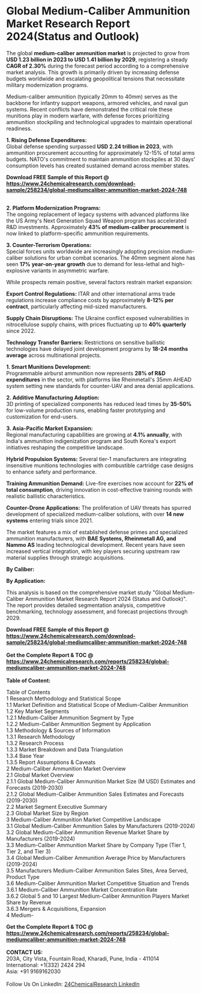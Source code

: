 <h1>Global Medium-Caliber Ammunition Market Research Report 2024(Status and Outlook)</h1><p>The global <strong>medium-caliber ammunition market</strong> is projected to grow from <strong>USD 1.23 billion in 2023 to USD 1.41 billion by 2029</strong>, registering a steady <strong>CAGR of 2.30%</strong> during the forecast period according to a comprehensive market analysis. This growth is primarily driven by increasing defense budgets worldwide and escalating geopolitical tensions that necessitate military modernization programs.</p><p>Medium-caliber ammunition (typically 20mm to 40mm) serves as the backbone for infantry support weapons, armored vehicles, and naval gun systems. Recent conflicts have demonstrated the critical role these munitions play in modern warfare, with defense forces prioritizing ammunition stockpiling and technological upgrades to maintain operational readiness.</p><p><strong>1. Rising Defense Expenditures:</strong><br>
Global defense spending surpassed <strong>USD 2.24 trillion in 2023</strong>, with ammunition procurement accounting for approximately 12-15% of total arms budgets. NATO's commitment to maintain ammunition stockpiles at 30 days' consumption levels has created sustained demand across member states.</p><div><b>Download FREE Sample of this Report @ 
            <a href="https://www.24chemicalresearch.com/download-sample/258234/global-mediumcaliber-ammunition-market-2024-748">
            https://www.24chemicalresearch.com/download-sample/258234/global-mediumcaliber-ammunition-market-2024-748</a></b></div><br><p><strong>2. Platform Modernization Programs:</strong><br>
The ongoing replacement of legacy systems with advanced platforms like the US Army's Next Generation Squad Weapon program has accelerated R&amp;D investments. Approximately <strong>43% of medium-caliber procurement</strong> is now linked to platform-specific ammunition requirements.</p><p><strong>3. Counter-Terrorism Operations:</strong><br>
Special forces units worldwide are increasingly adopting precision medium-caliber solutions for urban combat scenarios. The 40mm segment alone has seen <strong>17% year-on-year growth</strong> due to demand for less-lethal and high-explosive variants in asymmetric warfare.</p><p>While prospects remain positive, several factors restrain market expansion:</p><p><strong>Export Control Regulations:</strong> ITAR and other international arms trade regulations increase compliance costs by approximately <strong>8-12% per contract</strong>, particularly affecting mid-sized manufacturers.</p><p><strong>Supply Chain Disruptions:</strong> The Ukraine conflict exposed vulnerabilities in nitrocellulose supply chains, with prices fluctuating up to <strong>40% quarterly</strong> since 2022.</p><p><strong>Technology Transfer Barriers:</strong> Restrictions on sensitive ballistic technologies have delayed joint development programs by <strong>18-24 months average</strong> across multinational projects.</p><p><strong>1. Smart Munitions Development:</strong><br>
Programmable airburst ammunition now represents <strong>28% of R&amp;D expenditures</strong> in the sector, with platforms like Rheinmetall's 35mm AHEAD system setting new standards for counter-UAV and area denial applications.</p><p><strong>2. Additive Manufacturing Adoption:</strong><br>
3D printing of specialized components has reduced lead times by <strong>35-50%</strong> for low-volume production runs, enabling faster prototyping and customization for end-users.</p><p><strong>3. Asia-Pacific Market Expansion:</strong><br>
Regional manufacturing capabilities are growing at <strong>4.1% annually</strong>, with India's ammunition indigenization program and South Korea's export initiatives reshaping the competitive landscape.</p><p><strong>Hybrid Propulsion Systems:</strong> Several tier-1 manufacturers are integrating insensitive munitions technologies with combustible cartridge case designs to enhance safety and performance.</p><p><strong>Training Ammunition Demand:</strong> Live-fire exercises now account for <strong>22% of total consumption</strong>, driving innovation in cost-effective training rounds with realistic ballistic characteristics.</p><p><strong>Counter-Drone Applications:</strong> The proliferation of UAV threats has spurred development of specialized medium-caliber solutions, with over <strong>14 new systems</strong> entering trials since 2021.</p><p>The market features a mix of established defense primes and specialized ammunition manufacturers, with <strong>BAE Systems, Rheinmetall AG, and Nammo AS</strong> leading technological development. Recent years have seen increased vertical integration, with key players securing upstream raw material supplies through strategic acquisitions.</p><p><strong>By Caliber:</strong></p><p><strong>By Application:</strong></p><p>This analysis is based on the comprehensive market study "Global Medium-Caliber Ammunition Market Research Report 2024 (Status and Outlook)". The report provides detailed segmentation analysis, competitive benchmarking, technology assessment, and forecast projections through 2029.</p><div><b>Download FREE Sample of this Report @ 
            <a href="https://www.24chemicalresearch.com/download-sample/258234/global-mediumcaliber-ammunition-market-2024-748">
            https://www.24chemicalresearch.com/download-sample/258234/global-mediumcaliber-ammunition-market-2024-748</a></b></div><br><div><b>Get the Complete Report & TOC @ 
            <a href="https://www.24chemicalresearch.com/reports/258234/global-mediumcaliber-ammunition-market-2024-748">
            https://www.24chemicalresearch.com/reports/258234/global-mediumcaliber-ammunition-market-2024-748</a></b></div><br>
            <b>Table of Content:</b><p>Table of Contents<br />
1 Research Methodology and Statistical Scope<br />
1.1 Market Definition and Statistical Scope of Medium-Caliber Ammunition<br />
1.2 Key Market Segments<br />
1.2.1 Medium-Caliber Ammunition Segment by Type<br />
1.2.2 Medium-Caliber Ammunition Segment by Application<br />
1.3 Methodology & Sources of Information<br />
1.3.1 Research Methodology<br />
1.3.2 Research Process<br />
1.3.3 Market Breakdown and Data Triangulation<br />
1.3.4 Base Year<br />
1.3.5 Report Assumptions & Caveats<br />
2 Medium-Caliber Ammunition Market Overview<br />
2.1 Global Market Overview<br />
2.1.1 Global Medium-Caliber Ammunition Market Size (M USD) Estimates and Forecasts (2019-2030)<br />
2.1.2 Global Medium-Caliber Ammunition Sales Estimates and Forecasts (2019-2030)<br />
2.2 Market Segment Executive Summary<br />
2.3 Global Market Size by Region<br />
3 Medium-Caliber Ammunition Market Competitive Landscape<br />
3.1 Global Medium-Caliber Ammunition Sales by Manufacturers (2019-2024)<br />
3.2 Global Medium-Caliber Ammunition Revenue Market Share by Manufacturers (2019-2024)<br />
3.3 Medium-Caliber Ammunition Market Share by Company Type (Tier 1, Tier 2, and Tier 3)<br />
3.4 Global Medium-Caliber Ammunition Average Price by Manufacturers (2019-2024)<br />
3.5 Manufacturers Medium-Caliber Ammunition Sales Sites, Area Served, Product Type<br />
3.6 Medium-Caliber Ammunition Market Competitive Situation and Trends<br />
3.6.1 Medium-Caliber Ammunition Market Concentration Rate<br />
3.6.2 Global 5 and 10 Largest Medium-Caliber Ammunition Players Market Share by Revenue<br />
3.6.3 Mergers & Acquisitions, Expansion<br />
4 Medium-</p><div><b>Get the Complete Report & TOC @ 
            <a href="https://www.24chemicalresearch.com/reports/258234/global-mediumcaliber-ammunition-market-2024-748">
            https://www.24chemicalresearch.com/reports/258234/global-mediumcaliber-ammunition-market-2024-748</a></b></div><br><b>CONTACT US:</b><br>
            203A, City Vista, Fountain Road, Kharadi, Pune, India - 411014<br>
            International: +1(332) 2424 294<br>
            Asia: +91 9169162030 <br><br>
            Follow Us On LinkedIn: <a href="https://www.linkedin.com/company/24chemicalresearch/">24ChemicalResearch LinkedIn</a>